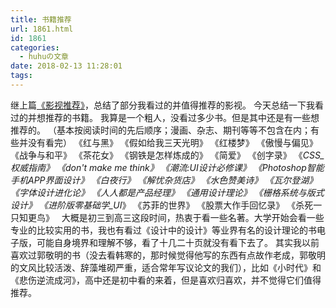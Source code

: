 ```yaml
---
title: 书籍推荐
url: 1861.html
id: 1861
categories:
  - huhuの文章
date: 2018-02-13 11:28:01
tags:
---
```


继上篇[《影视推荐》](http://h2y.net.cn/film-and-television-recommendation/)，总结了部分我看过的并值得推荐的影视。 今天总结一下我看过的并想推荐的书籍。 我算是一个粗人，没看过多少书。但是其中还是有一些想推荐的。 （基本按阅读时间的先后顺序；漫画、杂志、期刊等等不包含在内；有些并没有看完） 《红与黑》 《假如给我三天光明》 《红楼梦》 《傲慢与偏见》 《战争与和平》 《茶花女》 《钢铁是怎样炼成的》 《简爱》 《创字录》 《_CSS_权威指南》 《don't make me think》 《潮流:UI设计必修课》 《Photoshop智能手机APP界面设计》 《白夜行》 《解忧杂货店》 《水色赞美诗》 《瓦尔登湖》 《字体设计进化论》 《人人都是产品经理》 《通用设计理论》 《栅格系统与版式设计》 《进阶版零基础学_UI_》 《苏菲的世界》 《股票大作手回忆录》 《杀死一只知更鸟》   大概是初三到高三这段时间，热衷于看一些名著。大学开始会看一些专业的比较实用的书，我也有看过《设计中的设计》等业界有名的设计理论的书电子版，可能自身境界和理解不够，看了十几二十页就没有看下去了。 其实我以前喜欢过郭敬明的书（没去看韩寒的，那时候觉得他写的东西有点故作老成，郭敬明的文风比较活泼、辞藻堆砌严重，适合常年写议论文的我们），比如《小时代》和《悲伤逆流成河》，高中还是初中看的来着，但是喜欢归喜欢，并不觉得它们值得推荐。